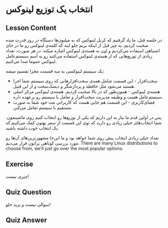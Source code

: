 # انتخاب یک توزیع لینوکس

## Lesson Content

در جلسه قبل، ما یاد گرفتیم که کرنل لینوکس که به میلیون‌ها دستگاه در روز قدرت میده صحبت کردیم. یه چیز قبل از اینکه بریم جلو اینه که کلمه‌ی لینوکس رو ما در جای اشتباهی استفاده می‌کردیم و اون به هسته‌ی لینوکس اشاره میکنه. در هر صورت، تعداد زیادی از توزیع‌هایی که از هسته‌ی لینوکس استفاده می‌کنند رو به اسم سیستم‌عامل لینوکس عموما صدا می‌کنیم.

یک سیستم لینوکسی به سه قسمت مجزا تقسیم میشه:

<ul>
<li>سخت‌افزار - این قسمت شامل همه‌ی سخت‌افزارهایی که روی سیستم شما اجرا هستند می‌شود مثل حافظه و پردازشگر و دیسک‌سخت و از این قبیل.
</li>
<li>هسته‌ی لینوکس - همون‌طور که در بالا صحبت کردیم، هسته‌ی لینوکس مرکز اصلی سیستم‌عامل هست و وظیفه مدیریت سخت‌افزار و تعامل با سیستم رو برعهده داره.
</li>
<li>فضای‌کاربری - این قسمت هم جایی هست که کاربرانی مث خود شما به صورت مستقیم با سیستم تعامل می‌کنن.
</li>
</ul>

پس در اولین قدم ما نیاز به این داریم که یکی از توزیع‌ها رو انتخاب کنیم روی ماشینمون. شما انتخاب‌های خیلی زیادی رو دارید که توی این قسمت از سفر بهتون کمک می‌کنیم که یک انتخاب خوب داشته باشید.

تعداد خیلی زیادی انتخاب پیش روی شما خواهد بود و ما این‌جا مشهورترین‌های آن‌ها رو مورد بررسی کوتاهی براتون قرار می‌دیم.
There are many Linux distributions to choose from, we’ll just go over the most popular options. 


## Exercise

چیزی نیست!
## Quiz Question

سوالی نیست و برید جلو!
## Quiz Answer
